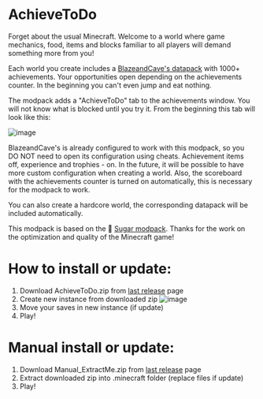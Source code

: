 # AchieveToDo

Forget about the usual Minecraft. Welcome to a world where game mechanics, food, items and blocks familiar to all players will demand something more from you!

Each world you create includes a [BlazeandCave's datapack](https://www.planetminecraft.com/data-pack/blazeandcave-s-advancements-pack-1-12/) with 1000+ achievements. Your opportunities open depending on the achievements counter. In the beginning you can't even jump and eat nothing. 

The modpack adds a "AchieveToDo" tab to the achievements window. You will not know what is blocked until you try it. From the beginning this tab will look like this:

![image](https://user-images.githubusercontent.com/96978370/199967140-315aabf5-42ad-4c68-9f43-05e92781c39f.png)

BlazeandCave's is already configured to work with this modpack, so you DO NOT need to open its configuration using cheats. Achievement items off, experience and trophies - on. In the future, it will be possible to have more custom configuration when creating a world. Also, the scoreboard with the achievements counter is turned on automatically, this is necessary for the modpack to work.

You can also create a hardcore world, the corresponding datapack will be included automatically.

This modpack is based on the 💜 [Sugar modpack](https://modrinth.com/modpack/sugar). Thanks for the work on the optimization and quality of the Minecraft game!

# How to install or update:
1. Download AchieveToDo.zip from [last release](https://github.com/diskree/AchieveToDo/releases/latest) page
2. Create new instance from downloaded zip
![image](https://user-images.githubusercontent.com/96978370/200134244-2ac599e9-40d3-456e-880c-81d43edd21c5.png)
3. Move your saves in new instance (if update)
4. Play!

# Manual install or update:
1. Download Manual_ExtractMe.zip from [last release](https://github.com/diskree/AchieveToDo/releases/latest) page
2. Extract downloaded zip into .minecraft folder (replace files if update)
3. Play!
